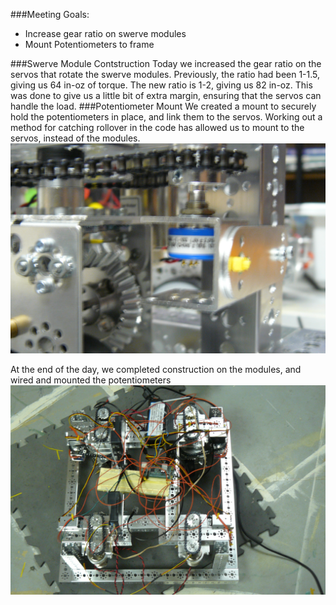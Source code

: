 ###Meeting Goals:
* Increase gear ratio on swerve modules
* Mount Potentiometers to frame

###Swerve Module Contstruction
Today we increased the gear ratio on the servos that rotate the swerve modules. Previously, the ratio had been 1-1.5, giving us 64 in-oz of torque. The new 
ratio is 1-2, giving us 82 in-oz. This was done to give us a little bit of extra margin, ensuring that the servos can handle the load.
###Potentiometer Mount
We created a mount to securely hold the potentiometers in place, and link them to the servos. Working out a method for catching rollover in the code has allowed us
to mount to the servos, instead of the modules.
![Potetniometer Mount](resources/pmount.JPG)

At the end of the day, we completed construction on the modules, and wired and mounted the potentiometers
![At The End Of The Day](resources/SwerveElectronics.JPG)